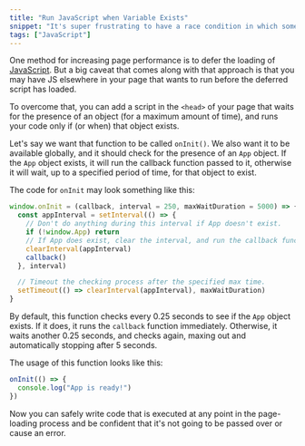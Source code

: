 ```yaml
---
title: "Run JavaScript when Variable Exists"
snippet: "It's super frustrating to have a race condition in which some JavaScript code may be run before a variable it needs exists, causing an error. Here's one approach to getting around that."
tags: ["JavaScript"]
---
```


One method for increasing page performance is to defer the loading of [JavaScript](/wtf-is-javascript). But a big caveat that comes along with that approach is that you may have JS elsewhere in your page that wants to run before the deferred script has loaded.

To overcome that, you can add a script in the `<head>` of your page that waits for the presence of an object (for a maximum amount of time), and runs your code only if (or when) that object exists.

Let's say we want that function to be called `onInit()`. We also want it to be available globally, and it should check for the presence of an `App` object. If the `App` object exists, it will run the callback function passed to it, otherwise it will wait, up to a specified period of time, for that object to exist.

The code for `onInit` may look something like this:

```js
window.onInit = (callback, interval = 250, maxWaitDuration = 5000) => {
  const appInterval = setInterval(() => {
    // Don't do anything during this interval if App doesn't exist.
    if (!window.App) return
    // If App does exist, clear the interval, and run the callback function.
    clearInterval(appInterval)
    callback()
  }, interval)

  // Timeout the checking process after the specified max time.
  setTimeout(() => clearInterval(appInterval), maxWaitDuration)
}
```

By default, this function checks every 0.25 seconds to see if the `App` object exists. If it does, it runs the `callback` function immediately. Otherwise, it waits another 0.25 seconds, and checks again, maxing out and automatically stopping after 5 seconds.

The usage of this function looks like this:

```js
onInit(() => {
  console.log("App is ready!")
})
```

Now you can safely write code that is executed at any point in the page-loading process and be confident that it's not going to be passed over or cause an error.
